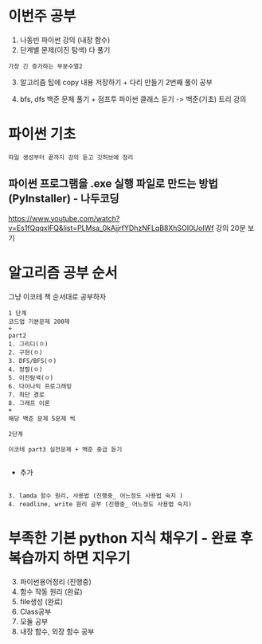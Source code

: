# 이번주 공부
1. 나동빈 파이썬 강의 (내장 함수)
2. 단계별 문제(이진 탐색) 다 풀기
```
가장 긴 증가하는 부분수열2
```
3. 알고리즘 팁에 copy 내용 저장하기 + 다리 만들기 2번째 풀이 공부

4. bfs, dfs 백준 문제 풀기 + 점프투 파이썬 클래스 듣기 -> 백준(기초) 트리 강의


# 파이썬 기초

```
파일 생성부터 끝까지 강의 듣고 깃허브에 정리
```
##  파이썬 프로그램을 .exe 실행 파일로 만드는 방법 (PyInstaller) - 나두코딩
https://www.youtube.com/watch?v=Es1fQqqxIFQ&list=PLMsa_0kAjjrfYDhzNFLqB8XhSOI0UoIWf
강의 20분 보기 
# 알고리즘 공부 순서

그냥 이코테 책 순서대로 공부하자
```
1 단계 
코드업 기본문제 200제 
+
part2 
1. 그리디(ㅇ)
2. 구현(ㅇ)
3. DFS/BFS(ㅇ)
4. 정렬(ㅇ)
5. 이진탐색(ㅇ)
6. 다이나믹 프로그래밍
7. 최단 경로
8. 그래프 이론
+
해당 백준 문제 5문제 씩

2단계 

이코테 part3 실전문제 + 백준 중급 듣기


```

+ 추가
```  

3. lamda 함수 원리, 사용법 (진행중_ 어느정도 사용법 숙지 )
4. readline, write 원리 공부 (진행중_ 어느정도 사용법 숙지)
```
# 부족한 기본 python 지식 채우기 - 완료 후 복습까지 하면 지우기

3. 파이썬용어정리 (진행중)
4. 함수 작동 원리 (완료)
5. file생성 (완료)
6. Class공부
7. 모듈 공부
8. 내장 함수, 외장 함수 공부

